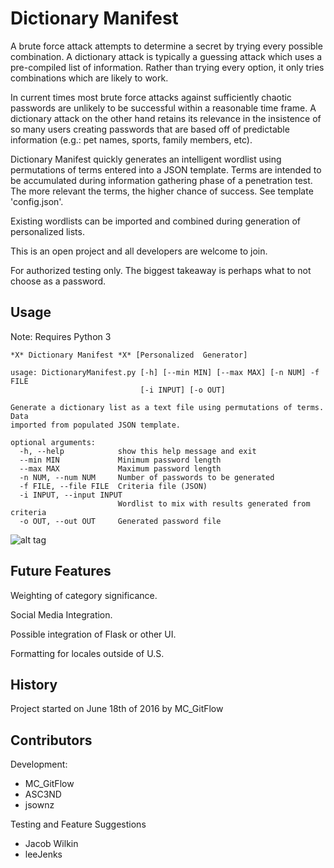 # Dictionary Manifest

A brute force attack attempts to determine a secret by trying every possible combination. A dictionary attack is typically a guessing attack which uses a pre-compiled list of information. Rather than trying every option, it only tries combinations which are likely to work.

In current times most brute force attacks against sufficiently chaotic passwords are unlikely to be successful within a reasonable time frame. A dictionary attack on the other hand retains its relevance in the insistence of so many users creating passwords that are based off of predictable information (e.g.: pet names, sports, family members, etc).

Dictionary Manifest quickly generates an intelligent wordlist using permutations of terms entered into a JSON template. Terms are intended to be accumulated during information gathering phase of a penetration test. The more relevant the terms, the higher chance of success. See template 'config.json'. 

Existing wordlists can be imported and combined during generation of personalized lists.

This is an open project and all developers are welcome to join.

For authorized testing only. The biggest takeaway is perhaps what to not choose as a password.

## Usage

Note: Requires Python 3

```
*X* Dictionary Manifest *X* [Personalized  Generator]

usage: DictionaryManifest.py [-h] [--min MIN] [--max MAX] [-n NUM] -f FILE
                             [-i INPUT] [-o OUT]

Generate a dictionary list as a text file using permutations of terms. Data
imported from populated JSON template.

optional arguments:
  -h, --help            show this help message and exit
  --min MIN             Minimum password length
  --max MAX             Maximum password length
  -n NUM, --num NUM     Number of passwords to be generated
  -f FILE, --file FILE  Criteria file (JSON)
  -i INPUT, --input INPUT
                        Wordlist to mix with results generated from criteria
  -o OUT, --out OUT     Generated password file
```


![alt tag](https://raw.githubusercontent.com/MC-GitFlow/personal-dictionary/master/example/Components.png)

## Future Features

Weighting of category significance.

Social Media Integration.

Possible integration of Flask or other UI.

Formatting for locales outside of U.S.

## History

Project started on June 18th of 2016 by MC_GitFlow

## Contributors

Development:
- MC_GitFlow
- ASC3ND
- jsownz

Testing and Feature Suggestions
- Jacob Wilkin
- leeJenks
